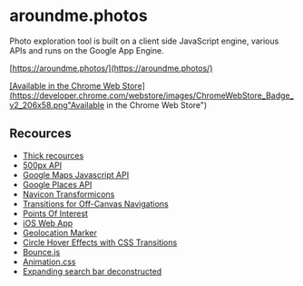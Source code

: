 # aroundme.photos
Photo exploration tool is built on a client side JavaScript engine, various APIs and runs on the Google App Engine.

[https://aroundme.photos/](https://aroundme.photos/)

<a target="_blank" href="https://chrome.google.com/webstore/detail/around-me-photos/ocegikblkfamikbdhblhlbfpmlcpbbkl">[Available in the Chrome Web Store](https://developer.chrome.com/webstore/images/ChromeWebStore_Badge_v2_206x58.png"Available in the Chrome Web Store")</a>


## Recources

* [Thick recources](http://www.studiothick.com.au/)
* [500px API](https://github.com/500px/api-documentation/blob/master/endpoints/photo/GET_photos_search.md)
* [Google Maps Javascript API](https://developers.google.com/maps/documentation/javascript/)
* [Google Places API](https://developers.google.com/places/documentation/)
* [Navicon Transformicons](http://sarasoueidan.com/blog/navicon-transformicons/)
* [Transitions for Off-Canvas Navigations](http://tympanus.net/codrops/2013/08/28/transitions-for-off-canvas-navigations/)
* [Points Of Interest](http://codyhouse.co/gem/points-of-interest/)
* [iOS Web App](https://gist.github.com/tfausak/2222823)
* [Geolocation Marker](http://google-maps-utility-library-v3.googlecode.com/svn/trunk/geolocationmarker/docs/reference.html)
* [Circle Hover Effects with CSS Transitions](http://tympanus.net/codrops/2012/08/08/circle-hover-effects-with-css-transitions/)
* [Bounce.js](http://bouncejs.com/)
* [Animation.css](http://daneden.github.io/animate.css/)
* [Expanding search bar deconstructed](http://tympanus.net/codrops/2013/06/26/expanding-search-bar-deconstructed/)

